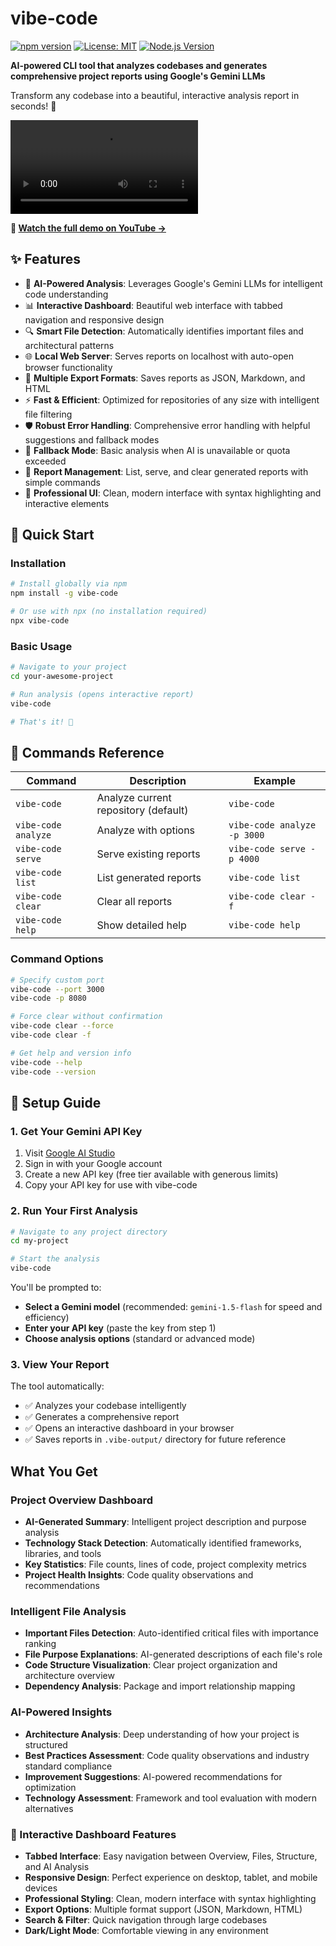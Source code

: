# vibe-code

[![npm version](https://badge.fury.io/js/@simple-build%2Fvibe-code.svg)](https://www.npmjs.com/package/@simple-build/vibe-code)
[![License: MIT](https://img.shields.io/badge/License-MIT-yellow.svg)](https://opensource.org/licenses/MIT)
[![Node.js Version](https://img.shields.io/badge/node-%3E%3D18.0.0-brightgreen)](https://nodejs.org/)

**AI-powered CLI tool that analyzes codebases and generates comprehensive project reports using Google's Gemini LLMs**

Transform any codebase into a beautiful, interactive analysis report in seconds! 🎯

<video controls src="NPM-Demo1.mp4" title="Title"></video>


**🎥 [Watch the full demo on YouTube →](https://www.youtube.com/watch?v=50ObPdkCrag)**
## ✨ Features

- 🤖 **AI-Powered Analysis**: Leverages Google's Gemini LLMs for intelligent code understanding
- 📊 **Interactive Dashboard**: Beautiful web interface with tabbed navigation and responsive design
- 🔍 **Smart File Detection**: Automatically identifies important files and architectural patterns
- 🌐 **Local Web Server**: Serves reports on localhost with auto-open browser functionality
- 📁 **Multiple Export Formats**: Saves reports as JSON, Markdown, and HTML
- ⚡ **Fast & Efficient**: Optimized for repositories of any size with intelligent file filtering
- 🛡️ **Robust Error Handling**: Comprehensive error handling with helpful suggestions and fallback modes
- 🔄 **Fallback Mode**: Basic analysis when AI is unavailable or quota exceeded
- 💾 **Report Management**: List, serve, and clear generated reports with simple commands
- 🎨 **Professional UI**: Clean, modern interface with syntax highlighting and interactive elements

## 🚀 Quick Start

### Installation

```bash
# Install globally via npm
npm install -g vibe-code

# Or use with npx (no installation required)
npx vibe-code
```

### Basic Usage

```bash
# Navigate to your project
cd your-awesome-project

# Run analysis (opens interactive report)
vibe-code

# That's it! 🎉
```

## 📖 Commands Reference

| Command | Description | Example |
|---------|-------------|---------|
| `vibe-code` | Analyze current repository (default) | `vibe-code` |
| `vibe-code analyze` | Analyze with options | `vibe-code analyze -p 3000` |
| `vibe-code serve` | Serve existing reports | `vibe-code serve -p 4000` |
| `vibe-code list` | List generated reports | `vibe-code list` |
| `vibe-code clear` | Clear all reports | `vibe-code clear -f` |
| `vibe-code help` | Show detailed help | `vibe-code help` |

### Command Options

```bash
# Specify custom port
vibe-code --port 3000
vibe-code -p 8080

# Force clear without confirmation
vibe-code clear --force
vibe-code clear -f

# Get help and version info
vibe-code --help
vibe-code --version
```

## 🔧 Setup Guide

### 1. Get Your Gemini API Key

1. Visit [Google AI Studio](https://makersuite.google.com/app/apikey)
2. Sign in with your Google account
3. Create a new API key (free tier available with generous limits)
4. Copy your API key for use with vibe-code

### 2. Run Your First Analysis

```bash
# Navigate to any project directory
cd my-project

# Start the analysis
vibe-code
```

You'll be prompted to:
- **Select a Gemini model** (recommended: `gemini-1.5-flash` for speed and efficiency)
- **Enter your API key** (paste the key from step 1)
- **Choose analysis options** (standard or advanced mode)

### 3. View Your Report

The tool automatically:
- ✅ Analyzes your codebase intelligently
- ✅ Generates a comprehensive report
- ✅ Opens an interactive dashboard in your browser
- ✅ Saves reports in `.vibe-output/` directory for future reference

##  What You Get

###  Project Overview Dashboard
- **AI-Generated Summary**: Intelligent project description and purpose analysis
- **Technology Stack Detection**: Automatically identified frameworks, libraries, and tools
- **Key Statistics**: File counts, lines of code, project complexity metrics
- **Project Health Insights**: Code quality observations and recommendations

###  Intelligent File Analysis
- **Important Files Detection**: Auto-identified critical files with importance ranking
- **File Purpose Explanations**: AI-generated descriptions of each file's role
- **Code Structure Visualization**: Clear project organization and architecture overview
- **Dependency Analysis**: Package and import relationship mapping

###  AI-Powered Insights
- **Architecture Analysis**: Deep understanding of how your project is structured
- **Best Practices Assessment**: Code quality observations and industry standard compliance
- **Improvement Suggestions**: AI-powered recommendations for optimization
- **Technology Assessment**: Framework and tool evaluation with modern alternatives

### 📱 Interactive Dashboard Features
- **Tabbed Interface**: Easy navigation between Overview, Files, Structure, and AI Analysis
- **Responsive Design**: Perfect experience on desktop, tablet, and mobile devices
- **Professional Styling**: Clean, modern interface with syntax highlighting
- **Export Options**: Multiple format support (JSON, Markdown, HTML)
- **Search & Filter**: Quick navigation through large codebases
- **Dark/Light Mode**: Comfortable viewing in any environment


